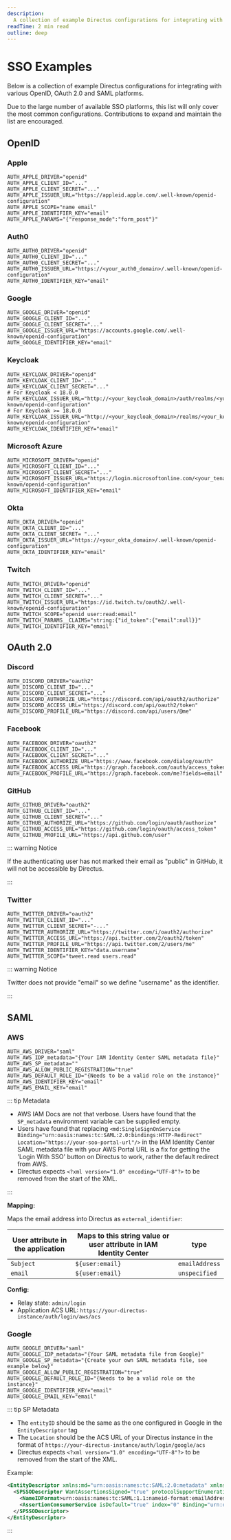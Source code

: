 ```yaml
---
description:
  A collection of example Directus configurations for integrating with various OpenID, OAuth 2.0 and SAML platforms.
readTime: 2 min read
outline: deep
---
```


# SSO Examples

Below is a collection of example Directus configurations for integrating with various OpenID, OAuth 2.0 and SAML
platforms.

Due to the large number of available SSO platforms, this list will only cover the most common configurations.
Contributions to expand and maintain the list are encouraged.

## OpenID

### Apple

```
AUTH_APPLE_DRIVER="openid"
AUTH_APPLE_CLIENT_ID="..."
AUTH_APPLE_CLIENT_SECRET="..."
AUTH_APPLE_ISSUER_URL="https://appleid.apple.com/.well-known/openid-configuration"
AUTH_APPLE_SCOPE="name email"
AUTH_APPLE_IDENTIFIER_KEY="email"
AUTH_APPLE_PARAMS="{"response_mode":"form_post"}"
```

### Auth0

```
AUTH_AUTH0_DRIVER="openid"
AUTH_AUTH0_CLIENT_ID="..."
AUTH_AUTH0_CLIENT_SECRET="..."
AUTH_AUTH0_ISSUER_URL="https://<your_auth0_domain>/.well-known/openid-configuration"
AUTH_AUTH0_IDENTIFIER_KEY="email"
```

### Google

```
AUTH_GOOGLE_DRIVER="openid"
AUTH_GOOGLE_CLIENT_ID="..."
AUTH_GOOGLE_CLIENT_SECRET="..."
AUTH_GOOGLE_ISSUER_URL="https://accounts.google.com/.well-known/openid-configuration"
AUTH_GOOGLE_IDENTIFIER_KEY="email"
```

### Keycloak

```
AUTH_KEYCLOAK_DRIVER="openid"
AUTH_KEYCLOAK_CLIENT_ID="..."
AUTH_KEYCLOAK_CLIENT_SECRET="..."
# For Keycloak < 18.0.0
AUTH_KEYCLOAK_ISSUER_URL="http://<your_keycloak_domain>/auth/realms/<your_keycloak_realm>/.well-known/openid-configuration"
# For Keycloak >= 18.0.0
AUTH_KEYCLOAK_ISSUER_URL="http://<your_keycloak_domain>/realms/<your_keycloak_realm>/.well-known/openid-configuration"
AUTH_KEYCLOAK_IDENTIFIER_KEY="email"
```

### Microsoft Azure

```
AUTH_MICROSOFT_DRIVER="openid"
AUTH_MICROSOFT_CLIENT_ID="..."
AUTH_MICROSOFT_CLIENT_SECRET="..."
AUTH_MICROSOFT_ISSUER_URL="https://login.microsoftonline.com/<your_tenant_id>/v2.0/.well-known/openid-configuration"
AUTH_MICROSOFT_IDENTIFIER_KEY="email"
```

### Okta

```
AUTH_OKTA_DRIVER="openid"
AUTH_OKTA_CLIENT_ID="..."
AUTH_OKTA_CLIENT_SECRET= "..."
AUTH_OKTA_ISSUER_URL="https://<your_okta_domain>/.well-known/openid-configuration"
AUTH_OKTA_IDENTIFIER_KEY="email"
```

### Twitch

```
AUTH_TWITCH_DRIVER="openid"
AUTH_TWITCH_CLIENT_ID="..."
AUTH_TWITCH_CLIENT_SECRET="..."
AUTH_TWITCH_ISSUER_URL="https://id.twitch.tv/oauth2/.well-known/openid-configuration"
AUTH_TWITCH_SCOPE="openid user:read:email"
AUTH_TWITCH_PARAMS__CLAIMS="string:{"id_token":{"email":null}}"
AUTH_TWITCH_IDENTIFIER_KEY="email"
```

## OAuth 2.0

### Discord

```
AUTH_DISCORD_DRIVER="oauth2"
AUTH_DISCORD_CLIENT_ID="..."
AUTH_DISCORD_CLIENT_SECRET="..."
AUTH_DISCORD_AUTHORIZE_URL="https://discord.com/api/oauth2/authorize"
AUTH_DISCORD_ACCESS_URL="https://discord.com/api/oauth2/token"
AUTH_DISCORD_PROFILE_URL="https://discord.com/api/users/@me"
```

### Facebook

```
AUTH_FACEBOOK_DRIVER="oauth2"
AUTH_FACEBOOK_CLIENT_ID="..."
AUTH_FACEBOOK_CLIENT_SECRET="..."
AUTH_FACEBOOK_AUTHORIZE_URL="https://www.facebook.com/dialog/oauth"
AUTH_FACEBOOK_ACCESS_URL="https://graph.facebook.com/oauth/access_token"
AUTH_FACEBOOK_PROFILE_URL="https://graph.facebook.com/me?fields=email"
```

### GitHub

```
AUTH_GITHUB_DRIVER="oauth2"
AUTH_GITHUB_CLIENT_ID="..."
AUTH_GITHUB_CLIENT_SECRET="..."
AUTH_GITHUB_AUTHORIZE_URL="https://github.com/login/oauth/authorize"
AUTH_GITHUB_ACCESS_URL="https://github.com/login/oauth/access_token"
AUTH_GITHUB_PROFILE_URL="https://api.github.com/user"
```

::: warning Notice

If the authenticating user has not marked their email as "public" in GitHub, it will not be accessible by Directus.

:::

### Twitter

```
AUTH_TWITTER_DRIVER="oauth2"
AUTH_TWITTER_CLIENT_ID="..."
AUTH_TWITTER_CLIENT_SECRET="-..."
AUTH_TWITTER_AUTHORIZE_URL="https://twitter.com/i/oauth2/authorize"
AUTH_TWITTER_ACCESS_URL="https://api.twitter.com/2/oauth2/token"
AUTH_TWITTER_PROFILE_URL="https://api.twitter.com/2/users/me"
AUTH_TWITTER_IDENTIFIER_KEY="data.username"
AUTH_TWITTER_SCOPE="tweet.read users.read"
```

::: warning Notice

Twitter does not provide "email" so we define "username" as the identifier.

:::

## SAML

### AWS

```
AUTH_AWS_DRIVER="saml"
AUTH_AWS_IDP_metadata="{Your IAM Identity Center SAML metadata file}"
AUTH_AWS_SP_metadata=""
AUTH_AWS_ALLOW_PUBLIC_REGISTRATION="true"
AUTH_AWS_DEFAULT_ROLE_ID="{Needs to be a valid role on the instance}"
AUTH_AWS_IDENTIFIER_KEY="email"
AUTH_AWS_EMAIL_KEY="email"
```

::: tip Metadata

- AWS IAM Docs are not that verbose. Users have found that the `SP_metadata` environment variable can be supplied empty.
- Users have found that replacing
  `<md:SingleSignOnService Binding="urn:oasis:names:tc:SAML:2.0:bindings:HTTP-Redirect" Location="https://your-soo-portal-url"/>`
  in the IAM Identity Center SAML metadata file with your AWS Portal URL is a fix for getting the 'Login With SSO'
  button on Directus to work, rather the default redirect from AWS.
- Directus expects `<?xml version="1.0" encoding="UTF-8"?>` to be removed from the start of the XML.

:::

**Mapping:**

Maps the email address into Directus as `external_identifier`:

| User attribute in the application | Maps to this string value or user attribute in IAM Identity Center | type           |
| --------------------------------- | ------------------------------------------------------------------ | -------------- |
| `Subject`                         | `${user:email}`                                                    | `emailAddress` |
| `email`                           | `${user:email}`                                                    | `unspecified`  |

**Config:**

- Relay state: `admin/login`
- Application ACS URL: `https://your-directus-instance/auth/login/aws/acs`

### Google

```
AUTH_GOOGLE_DRIVER="saml"
AUTH_GOOGLE_IDP_metadata="{Your SAML metadata file from Google}"
AUTH_GOOGLE_SP_metadata="{Create your own SAML metadata file, see example below}"
AUTH_GOOGLE_ALLOW_PUBLIC_REGISTRATION="true"
AUTH_GOOGLE_DEFAULT_ROLE_ID="{Needs to be a valid role on the instance}"
AUTH_GOOGLE_IDENTIFIER_KEY="email"
AUTH_GOOGLE_EMAIL_KEY="email"
```

::: tip SP Metadata

- The `entityID` should be the same as the one configured in Google in the `EntityDescriptor` tag
- The `Location` should be the ACS URL of your Directus instance in the format of
  `https://your-directus-instance/auth/login/google/acs`
- Directus expects `<?xml version="1.0" encoding="UTF-8"?>` to be removed from the start of the XML.

Example:

```xml
<EntityDescriptor xmlns:md="urn:oasis:names:tc:SAML:2.0:metadata" xmlns:ds="http://www.w3.org/2000/09/xmldsig#" entityID="SHOULD_MATCH_GOOGLE_CONFIG">
  <SPSSODescriptor WantAssertionsSigned="true" protocolSupportEnumeration="urn:oasis:names:tc:SAML:2.0:protocol">
    <NameIDFormat>urn:oasis:names:tc:SAML:1.1:nameid-format:emailAddress</NameIDFormat>
    <AssertionConsumerService isDefault="true" index="0" Binding="urn:oasis:names:tc:SAML:2.0:bindings:HTTP-POST" Location="YOUR_DOMAIN/auth/login/google/acs"/>
  </SPSSODescriptor>
</EntityDescriptor>
```

:::

